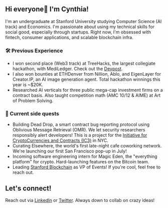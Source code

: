 ## Hi everyone👋 I'm Cynthia!

I'm an undergraduate at Stanford University studying Computer Science (AI track) and Economics. I'm passionate about using my technical skills for social good, especially through startups. Right now, I'm obsessed with fintech, consumer applications, and scalable blockchain infra.

### 🛠️ Previous Experience
- I won second place (Web3 track) at TreeHacks, the largest collegiate hackathon, with MediLedger. Check out the [Devpost](https://devpost.com/software/mediledger). 
- I also won bounties at ETHDenver from Nillion, Ablo, and EigenLayer for Creator.IP, an AI image generation agent. Total hackathon winnings this year is ~$20K.
- Researched AI verticals for three public mega-cap investment firms on a contract basis. Also taught competition math (AMC 10/12 & AIME) at Art of Problem Solving.

### 🚀 Current side quests
- Building Dead Drop, a smart contract bug reporting protocol using Oblivious Message Retrieval (OMR). We let security researchers responsibly alert developers! This is a project for the [Initiative for CryptoCurrencies and Contracts (IC3)](https://www.initc3.org/) in NYC.
- Curating Elsewhere, the world's first late-night cafe coworking network. We're launching our first San Francisco pop-up in July!
- Incoming software engineering intern for Magic Eden, the "everything platform" for crypto. Hard-launching features on the Bitcoin team.
- Leading [Stanford Blockchain](https://blockchain.stanford.edu/) as VP of Events! If you're cool, feel free to reach out.

## Let's connect! 
Reach out via [LinkedIn](https://linkedin.com/in/cynthwangg) or [Twitter](https://twitter.com/cynthwangg). Always down to collab on crazy ideas!






